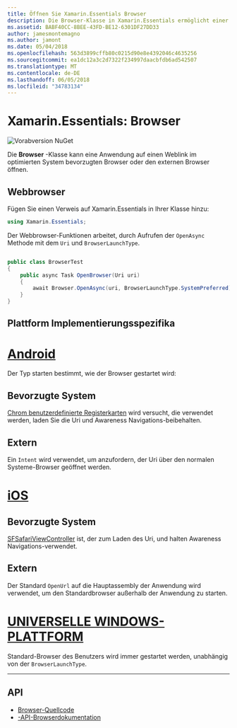 ```yaml
---
title: Öffnen Sie Xamarin.Essentials Browser
description: Die Browser-Klasse in Xamarin.Essentials ermöglicht einer Anwendung auf einen Weblink im optimierten System bevorzugten Browser oder den externen Browser öffnen.
ms.assetid: BABF40CC-8BEE-43FD-BE12-6301DF27DD33
author: jamesmontemagno
ms.author: jamont
ms.date: 05/04/2018
ms.openlocfilehash: 563d3899cffb80c0215d90e8e4392046c4635256
ms.sourcegitcommit: ea1dc12a3c2d7322f234997daacbfdb6ad542507
ms.translationtype: MT
ms.contentlocale: de-DE
ms.lasthandoff: 06/05/2018
ms.locfileid: "34783134"
---
```

# <a name="xamarinessentials-browser"></a>Xamarin.Essentials: Browser

![Vorabversion NuGet](~/media/shared/pre-release.png)

Die **Browser** -Klasse kann eine Anwendung auf einen Weblink im optimierten System bevorzugten Browser oder den externen Browser öffnen.

## <a name="using-browser"></a>Webbrowser

Fügen Sie einen Verweis auf Xamarin.Essentials in Ihrer Klasse hinzu:

```csharp
using Xamarin.Essentials;
```

Der Webbrowser-Funktionen arbeitet, durch Aufrufen der `OpenAsync` Methode mit dem `Uri` und `BrowserLaunchType`.

```csharp

public class BrowserTest
{
    public async Task OpenBrowser(Uri uri)
    {
        await Browser.OpenAsync(uri, BrowserLaunchType.SystemPreferred);
    }
}
```

## <a name="platform-implementation-specifics"></a>Plattform Implementierungsspezifika

# <a name="androidtabandroid"></a>[Android](#tab/android)

Der Typ starten bestimmt, wie der Browser gestartet wird:

## <a name="system-preferred"></a>Bevorzugte System

[Chrom benutzerdefinierte Registerkarten](https://developer.chrome.com/multidevice/android/customtabs) wird versucht, die verwendet werden, laden Sie die Uri und Awareness Navigations-beibehalten.

## <a name="external"></a>Extern

Ein `Intent` wird verwendet, um anzufordern, der Uri über den normalen Systeme-Browser geöffnet werden.

# <a name="iostabios"></a>[iOS](#tab/ios)

## <a name="system-preferred"></a>Bevorzugte System

[SFSafariViewController](https://developer.xamarin.com/api/type/SafariServices.SFSafariViewController/) ist, der zum Laden des Uri, und halten Awareness Navigations-verwendet.

## <a name="external"></a>Extern

Der Standard `OpenUrl` auf die Hauptassembly der Anwendung wird verwendet, um den Standardbrowser außerhalb der Anwendung zu starten.

# <a name="uwptabuwp"></a>[UNIVERSELLE WINDOWS-PLATTFORM](#tab/uwp)

Standard-Browser des Benutzers wird immer gestartet werden, unabhängig von der `BrowserLaunchType`.

--------------

## <a name="api"></a>API

- [Browser-Quellcode](https://github.com/xamarin/Essentials/tree/master/Xamarin.Essentials/Browser)
- [-API-Browserdokumentation](xref:Xamarin.Essentials.Browser)
